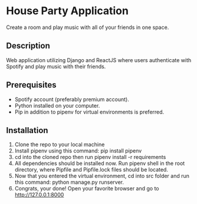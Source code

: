 # House Party Application
Create a room and play music with all of your friends in one space.

## Description
Web application utilizing Django and ReactJS where users authenticate with Spotify and play music with their friends.

## Prerequisites
- Spotify account (preferably premium account).
- Python installed on your computer.
- Pip in addition to pipenv for virtual environments is preferred.

## Installation
1. Clone the repo to your local machine
2. Install pipenv using this command: pip install pipenv
3. cd into the cloned repo then run pipenv install -r requirements
4. All dependencies should be installed now. Run pipenv shell in the root directory, where Pipfile and Pipfile.lock files should be located.
5. Now that you entered the virtual environment, cd into src folder and run this command: python manage.py runserver.
6. Congrats, your done! Open your favorite browser and go to http://127.0.0.1:8000
